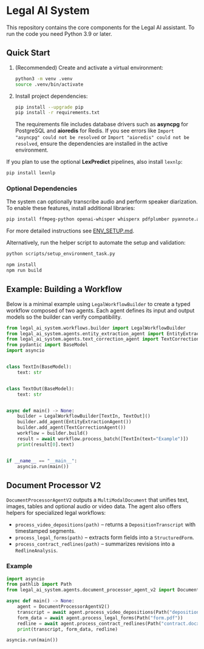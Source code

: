 # Legal AI System

This repository contains the core components for the Legal AI assistant. To run the code you need Python 3.9 or later.

## Quick Start

1. (Recommended) Create and activate a virtual environment:
   ```bash
   python3 -m venv .venv
   source .venv/bin/activate
   ```
2. Install project dependencies:
   ```bash
   pip install --upgrade pip
   pip install -r requirements.txt
   ```
   The requirements file includes database drivers such as **asyncpg** for PostgreSQL and **aioredis** for Redis. If you see errors like `Import "asyncpg" could not be resolved` or `Import "aioredis" could not be resolved`, ensure the dependencies are installed in the active environment.

If you plan to use the optional **LexPredict** pipelines, also install `lexnlp`:
```bash
pip install lexnlp
```

### Optional Dependencies

The system can optionally transcribe audio and perform speaker diarization. To
enable these features, install additional libraries:

```bash
pip install ffmpeg-python openai-whisper whisperx pdfplumber pyannote.audio
```

For more detailed instructions see [ENV_SETUP.md](ENV_SETUP.md).

Alternatively, run the helper script to automate the setup and validation:
```bash
python scripts/setup_environment_task.py
```

```bash
npm install
npm run build
```

## Example: Building a Workflow

Below is a minimal example using `LegalWorkflowBuilder` to create a typed
workflow composed of two agents.  Each agent defines its input and output
models so the builder can verify compatibility.

```python
from legal_ai_system.workflows.builder import LegalWorkflowBuilder
from legal_ai_system.agents.entity_extraction_agent import EntityExtractionAgent
from legal_ai_system.agents.text_correction_agent import TextCorrectionAgent
from pydantic import BaseModel
import asyncio


class TextIn(BaseModel):
    text: str


class TextOut(BaseModel):
    text: str


async def main() -> None:
    builder = LegalWorkflowBuilder[TextIn, TextOut]()
    builder.add_agent(EntityExtractionAgent())
    builder.add_agent(TextCorrectionAgent())
    workflow = builder.build()
    result = await workflow.process_batch([TextIn(text="Example")])
    print(result[0].text)


if __name__ == "__main__":
    asyncio.run(main())
```


## Document Processor V2

`DocumentProcessorAgentV2` outputs a `MultiModalDocument` that unifies text, images, tables and optional audio or video data. The agent also offers helpers for specialized legal workflows:

- `process_video_depositions(path)` &ndash; returns a `DepositionTranscript` with timestamped segments.
- `process_legal_forms(path)` &ndash; extracts form fields into a `StructuredForm`.
- `process_contract_redlines(path)` &ndash; summarizes revisions into a `RedlineAnalysis`.

### Example

```python
import asyncio
from pathlib import Path
from legal_ai_system.agents.document_processor_agent_v2 import DocumentProcessorAgentV2

async def main() -> None:
    agent = DocumentProcessorAgentV2()
    transcript = await agent.process_video_depositions(Path("deposition.mp4"))
    form_data = await agent.process_legal_forms(Path("form.pdf"))
    redline = await agent.process_contract_redlines(Path("contract.docx"))
    print(transcript, form_data, redline)

asyncio.run(main())
```


